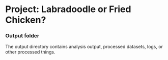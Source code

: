 # Project: Labradoodle or Fried Chicken? 
### Output folder

The output directory contains analysis output, processed datasets, logs, or other processed things.

